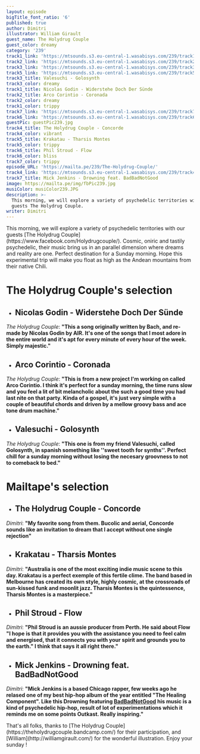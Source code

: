 ```yaml
---
layout: episode
bigTitle_font_ratio: '6'
published: true
author: Dimitri
illustrator: William Girault
guest_name: The Holydrug Couple
guest_color: dreamy
category: '239'
track1_link: 'https://mtsounds.s3.eu-central-1.wasabisys.com/239/track1.mp3'
track2_link: 'https://mtsounds.s3.eu-central-1.wasabisys.com/239/track2.mp3'
track3_link: 'https://mtsounds.s3.eu-central-1.wasabisys.com/239/track3.mp3'
track5_link: 'https://mtsounds.s3.eu-central-1.wasabisys.com/239/track5.mp3'
track3_title: Valesuchi - Golosynth
track3_color: dreamy
track1_title: Nicolas Godin - Widerstehe Doch Der Sünde
track2_title: Arco Corintio - Coronada
track2_color: dreamy
track1_color: trippy
track7_link: 'https://mtsounds.s3.eu-central-1.wasabisys.com/239/track7.mp3'
track6_link: 'https://mtsounds.s3.eu-central-1.wasabisys.com/239/track6.mp3'
guestPic: guestPic239.jpg
track4_title: The Holydrug Couple - Concorde
track4_color: vibrant
track5_title: Krakatau - Tharsis Montes
track5_color: trippy
track6_title: Phil Stroud - Flow
track6_color: bliss
track7_color: trippy
episode_URL: 'https://mailta.pe/239/The-Holydrug-Couple/'
track4_link: 'https://mtsounds.s3.eu-central-1.wasabisys.com/239/track4.mp3'
track7_title: Mick Jenkins - Drowning feat. BadBadNotGood
image: https://mailta.pe/img/fbPic239.jpg
musiColor: musiColor239.JPG
description: >-
  This morning, we will explore a variety of psychedelic territories with our
  guests The Holydrug Couple.
writer: Dimitri
---
```

<p id="introduction">This morning, we will explore a variety of psychedelic territories with our guests [The Holydrug Couple](https://www.facebook.com/Holydrugcouple/). Cosmic, oniric and tastily psychedelic, their music bring us in an parallel dimension where dreams and reality are one. Perfect destination for a Sunday morning. Hope this experimental trip will make you float as high as the Andean mountains from their native Chili.</p>


# The Holydrug Couple's selection

+ ## Nicolas Godin - Widerstehe Doch Der Sünde
_The Holydrug Couple_: **"**This a song originally written by Bach, and re-made by Nicolas Godin by AIR. It's one of the songs that I most adore in the entire world and it's apt for every minute of every hour of the week. Simply majestic.**"**

+ ## Arco Corintio - Coronada
_The Holydrug Couple_: **"**This is from a new project I'm working on called Arco Corintio. I think it's perfect for a sunday morning, the time runs slow and you feel a lit of bit melancholic about the such a good time you had last nite on that party. Kinda of a gospel, it's just very simple with a couple of beautiful chords and driven by a mellow groovy bass and ace tone drum machine.**"**

+ ## Valesuchi - Golosynth
_The Holydrug Couple_: **"**This one is from my friend Valesuchi, called Golosynth, in spanish something like ''sweet tooth for synths''. Perfect chill for a sunday morning without losing the necesary groovness to not to comeback to bed.**"**

# **Mailtape's selection**

+ ## The Holydrug Couple - Concorde
_Dimitri_: **"**My favorite song from them. Bucolic and aerial, Concorde sounds like an invitation to dream that I accept without one single rejection**"**

+ ## Krakatau - Tharsis Montes
_Dimitri_: **"**Australia is one of the most exciting indie music scene to this day. Krakatau is a perfect exemple of this fertile clime. The band based in Melbourne has created its own style, highly cosmic, at the crossroads of sun-kissed funk and moonlit jazz. Tharsis Montes is the quintessence, Tharsis Montes is a masterpiece.**"**

+ ## Phil Stroud - Flow
_Dimitri_: **"**Phil Stroud is an aussie producer from Perth. He said about Flow "I hope is that it provides you with the assistance you need to feel calm and energised, that it connects you with your spirit and grounds you to the earth." I think that says it all right there.**"**

+ ## Mick Jenkins - Drowning feat. BadBadNotGood
_Dimitri_: **"**Mick Jenkins is a based Chicago rapper, few weeks ago he relased one of my best hip-hop album of the year entitled "The Healing Component". Like this Drowning featuring [BadBadNotGood](http://mailta.pe/110/BBNG/) his music is a kind of psychedelic hip-hop, result of lot of experimentations which it reminds me on some points Outkast. Really inspiring.**"**

<p id="outroduction">That's all folks, thanks to [The Holydrug Couple](https://theholydrugcouple.bandcamp.com/) for their participation, and [William](http://williamgirault.com/) for the wonderful illustration. Enjoy your sunday !</p>
